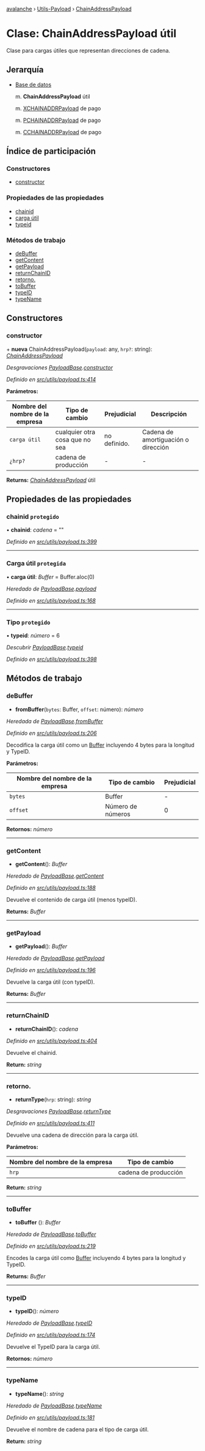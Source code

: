 [avalanche](../README.md) › [Utils-Payload](../modules/utils_payload.md) › [ChainAddressPayload](utils_payload.chainaddresspayload.md)

# Clase: ChainAddressPayload útil

Clase para cargas útiles que representan direcciones de cadena.

## Jerarquía

* [Base de datos](utils_payload.payloadbase.md)

   m. **ChainAddressPayload** útil

   m. [XCHAINADDRPayload](utils_payload.xchainaddrpayload.md) de pago

   m. [PCHAINADDRPayload](utils_payload.pchainaddrpayload.md) de pago

   m. [CCHAINADDRPayload](utils_payload.cchainaddrpayload.md) de pago

## Índice de participación

### Constructores

* [constructor](utils_payload.chainaddresspayload.md#constructor)

### Propiedades de las propiedades

* [chainid](utils_payload.chainaddresspayload.md#protected-chainid)
* [carga útil](utils_payload.chainaddresspayload.md#protected-payload)
* [typeid](utils_payload.chainaddresspayload.md#protected-typeid)

### Métodos de trabajo

* [deBuffer](utils_payload.chainaddresspayload.md#frombuffer)
* [getContent](utils_payload.chainaddresspayload.md#getcontent)
* [getPayload](utils_payload.chainaddresspayload.md#getpayload)
* [returnChainID](utils_payload.chainaddresspayload.md#returnchainid)
* [retorno.](utils_payload.chainaddresspayload.md#returntype)
* [toBuffer](utils_payload.chainaddresspayload.md#tobuffer)
* [typeID](utils_payload.chainaddresspayload.md#typeid)
* [typeName](utils_payload.chainaddresspayload.md#typename)

## Constructores

### constructor

\+ **nueva** ChainAddressPayload(`payload`: any, `hrp?`: string): *[ChainAddressPayload](utils_payload.chainaddresspayload.md)*

*Desgravaciones [PayloadBase](utils_payload.payloadbase.md).[constructor](utils_payload.payloadbase.md#constructor)*

*Definido en [src/utils/payload.ts:414](https://github.com/ava-labs/avalanchejs/blob/ae78dee/src/utils/payload.ts#L414)*

**Parámetros:**

| Nombre del nombre de la empresa | Tipo de cambio | Prejudicial | Descripción |
------ | ------ | ------ | ------ |
| `carga útil` | cualquier otra cosa que no sea | no definido. | Cadena de amortiguación o dirección |
| `¿hrp?` | cadena de producción | - | - |

**Returns:** *[ChainAddressPayload](utils_payload.chainaddresspayload.md)* útil

## Propiedades de las propiedades

### chainid `protegido`

• **chainid**: *cadena* = ""

*Definido en [src/utils/payload.ts:399](https://github.com/ava-labs/avalanchejs/blob/ae78dee/src/utils/payload.ts#L399)*

___

### Carga útil `protegida`

• **carga útil**: *Buffer* = Buffer.aloc(0)

*Heredado de [PayloadBase](utils_payload.payloadbase.md).[payload](utils_payload.payloadbase.md#protected-payload)*

*Definido en [src/utils/payload.ts:168](https://github.com/ava-labs/avalanchejs/blob/ae78dee/src/utils/payload.ts#L168)*

___

### Tipo `protegido`

• **typeid**: *número* = 6

*Descubrir [PayloadBase](utils_payload.payloadbase.md).[typeid](utils_payload.payloadbase.md#protected-typeid)*

*Definido en [src/utils/payload.ts:398](https://github.com/ava-labs/avalanchejs/blob/ae78dee/src/utils/payload.ts#L398)*

## Métodos de trabajo

### deBuffer

- **fromBuffer**(`bytes`: Buffer, `offset`: número): *número*

*Heredada de [PayloadBase](utils_payload.payloadbase.md).[fromBuffer](utils_payload.payloadbase.md#frombuffer)*

*Definido en [src/utils/payload.ts:206](https://github.com/ava-labs/avalanchejs/blob/ae78dee/src/utils/payload.ts#L206)*

Decodifica la carga útil como un [Buffer](https://github.com/feross/buffer) incluyendo 4 bytes para la longitud y TypeID.

**Parámetros:**

| Nombre del nombre de la empresa | Tipo de cambio | Prejudicial |
------ | ------ | ------ |
| `bytes` | Buffer | - |
| `offset` | Número de números | 0 |

**Retornos:** *número*

___

### getContent

- **getContent**(): *Buffer*

*Heredado de [PayloadBase](utils_payload.payloadbase.md).[getContent](utils_payload.payloadbase.md#getcontent)*

*Definido en [src/utils/payload.ts:188](https://github.com/ava-labs/avalanchejs/blob/ae78dee/src/utils/payload.ts#L188)*

Devuelve el contenido de carga útil (menos typeID).

**Returns:** *Buffer*

___

### getPayload

- **getPayload**(): *Buffer*

*Heredado de [PayloadBase](utils_payload.payloadbase.md).[getPayload](utils_payload.payloadbase.md#getpayload)*

*Definido en [src/utils/payload.ts:196](https://github.com/ava-labs/avalanchejs/blob/ae78dee/src/utils/payload.ts#L196)*

Devuelve la carga útil (con typeID).

**Returns:** *Buffer*

___

### returnChainID

- **returnChainID**(): *cadena*

*Definido en [src/utils/payload.ts:404](https://github.com/ava-labs/avalanchejs/blob/ae78dee/src/utils/payload.ts#L404)*

Devuelve el chainid.

**Return:** *string*

___

### retorno.

- **returnType**(`hrp`: string): *string*

*Desgravaciones [PayloadBase](utils_payload.payloadbase.md).[returnType](utils_payload.payloadbase.md#abstract-returntype)*

*Definido en [src/utils/payload.ts:411](https://github.com/ava-labs/avalanchejs/blob/ae78dee/src/utils/payload.ts#L411)*

Devuelve una cadena de dirección para la carga útil.

**Parámetros:**

| Nombre del nombre de la empresa | Tipo de cambio |
------ | ------ |
| `hrp` | cadena de producción |

**Return:** *string*

___

### toBuffer

- **toBuffer** (): *Buffer*

*Heredada de [PayloadBase](utils_payload.payloadbase.md).[toBuffer](utils_payload.payloadbase.md#tobuffer)*

*Definido en [src/utils/payload.ts:219](https://github.com/ava-labs/avalanchejs/blob/ae78dee/src/utils/payload.ts#L219)*

Encodes la carga útil como [Buffer](https://github.com/feross/buffer) incluyendo 4 bytes para la longitud y TypeID.

**Returns:** *Buffer*

___

### typeID

- **typeID**(): *número*

*Heredado de [PayloadBase](utils_payload.payloadbase.md).[typeID](utils_payload.payloadbase.md#typeid)*

*Definido en [src/utils/payload.ts:174](https://github.com/ava-labs/avalanchejs/blob/ae78dee/src/utils/payload.ts#L174)*

Devuelve el TypeID para la carga útil.

**Retornos:** *número*

___

### typeName

- **typeName**(): *string*

*Heredado de [PayloadBase](utils_payload.payloadbase.md).[typeName](utils_payload.payloadbase.md#typename)*

*Definido en [src/utils/payload.ts:181](https://github.com/ava-labs/avalanchejs/blob/ae78dee/src/utils/payload.ts#L181)*

Devuelve el nombre de cadena para el tipo de carga útil.

**Return:** *string*
